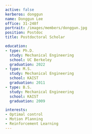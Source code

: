 ```yaml
---
active: false
kerberos: donggun
name: Donggun Lee
office: 31-248f
portrait: /images/members/donggun.jpg
position: Postdoc
title: Postdoctoral Scholar

education:
- type: Ph.D.
  study: Mechanical Engineering
  school: UC Berkeley
  graduation: 2022
- type: M.S.
  study: Mechanical Engineering
  school: KAIST
  graduation: 2011
- type: B.S.
  study: Mechanical Engineering
  school: KAIST
  graduation: 2009

interests:
- Optimal control
- Motion Planning
- Reinforcement Learning
---
```

